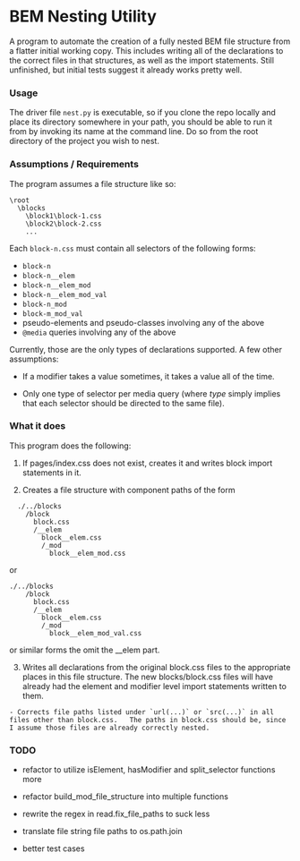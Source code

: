 # BEM Nesting Utility

A program to automate the creation of a fully nested BEM file structure from a flatter initial working copy.  This includes writing all of the declarations to the correct files in that structures, as well as the import statements. Still unfinished, but
initial tests suggest it already works pretty well.

### Usage

The driver file `nest.py` is executable, so if you clone the repo locally and place its directory somewhere in your path, you should be able to run it from by invoking its name at the command line.  Do so from the root directory of the project you wish to nest. 

### Assumptions / Requirements

The program assumes a file structure like so:

```
\root
  \blocks
    \block1\block-1.css
    \block2\block-2.css
    ...
```

Each `block-n.css` must contain all selectors of the following forms:

* `block-n`
* `block-n__elem`
* `block-n__elem_mod`
* `block-n__elem_mod_val`
* `block-n_mod`
* `block-m_mod_val`
* pseudo-elements and pseudo-classes involving any of the above
* `@media` queries involving any of the above

Currently, those are the only types of declarations supported.  A few other assumptions:

- If a modifier takes a value sometimes, it takes a value all of the time.

- Only one type of selector per media query (where _type_ simply implies that each selector should be directed to the same file).


### What it does

This program does the following:

  1. If pages/index.css does not exist, creates it and writes block import statements
     in it.

  2. Creates a file structure with component paths of the form
  ```
    ./../blocks
      /block
        block.css
        /__elem
          block__elem.css
          /_mod
            block__elem_mod.css
  ```

  or 

  ```
  ./../blocks
      /block
        block.css
        /__elem
          block__elem.css
          /_mod
            block__elem_mod_val.css
  ```

  or similar forms the omit the __elem part. 

  3. Writes all declarations from the original block.css files to the
  appropriate places in this file structure.  The new blocks/block.css
  files will have already had the element and modifier level import 
  statements written to them.

    - Corrects file paths listed under `url(...)` or `src(...)` in all
    files other than block.css.   The paths in block.css should be, since
    I assume those files are already correctly nested.


### TODO


- refactor to utilize isElement, hasModifier and split_selector functions more

- refactor build_mod_file_structure into multiple functions
- rewrite the regex in read.fix_file_paths to suck less
- translate file string file paths to os.path.join
- better test cases
